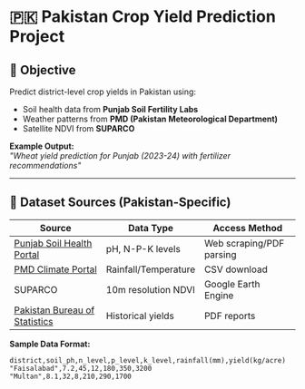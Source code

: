# 🇵🇰 Pakistan Crop Yield Prediction Project

## 🎯 Objective  
Predict district-level crop yields in Pakistan using:
- Soil health data from **Punjab Soil Fertility Labs**
- Weather patterns from **PMD (Pakistan Meteorological Department)**
- Satellite NDVI from **SUPARCO**

**Example Output:**  
*"Wheat yield prediction for Punjab (2023-24) with fertilizer recommendations"*

---

## 🌾 Dataset Sources (Pakistan-Specific)

| **Source** | **Data Type** | **Access Method** |
|------------|---------------|-------------------|
| [Punjab Soil Health Portal](http://soilhealth.punjab.gov.pk) | pH, N-P-K levels | Web scraping/PDF parsing |
| [PMD Climate Portal](https://www.pmd.gov.pk/climate) | Rainfall/Temperature | CSV download |
| SUPARCO | 10m resolution NDVI | Google Earth Engine |
| [Pakistan Bureau of Statistics](http://www.pbs.gov.pk/agri-statistics) | Historical yields | PDF reports |

**Sample Data Format:**
```csv
district,soil_ph,n_level,p_level,k_level,rainfall(mm),yield(kg/acre)
"Faisalabad",7.2,45,12,180,350,3200
"Multan",8.1,32,8,210,290,1700
